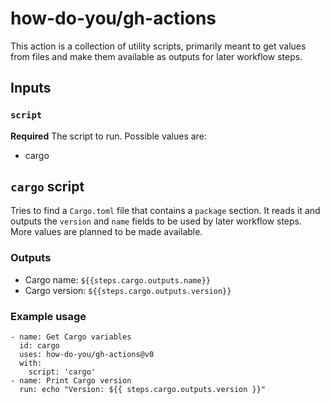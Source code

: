 # how-do-you/gh-actions

This action is a collection of utility scripts, primarily meant to get values from files and make them available as
outputs for later workflow steps.

## Inputs

### `script`

**Required** The script to run. Possible values are:

- cargo

## `cargo` script

Tries to find a `Cargo.toml` file that contains a `package` section. It reads it and outputs the `version` and `name`
fields to be used by later workflow steps. More values are planned to be made available.

### Outputs

- Cargo name: `${{steps.cargo.outputs.name}}`
- Cargo version: `${{steps.cargo.outputs.version}}`

### Example usage

```
- name: Get Cargo variables
  id: cargo
  uses: how-do-you/gh-actions@v0
  with:
    script: 'cargo'
- name: Print Cargo version
  run: echo "Version: ${{ steps.cargo.outputs.version }}"  
```
